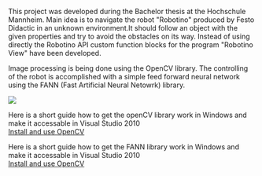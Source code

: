 This project was developed during the Bachelor thesis at the Hochschule Mannheim. 
Main idea is to navigate the robot "Robotino" produced by Festo Didactic in an 
unknown environment.It should follow an object with the given properties and try to 
avoid the obstacles on its way. Instead of using directly the Robotino API custom function 
blocks for the program "Robotino View" have been developed.

Image processing is being done using the OpenCV library. The controlling of the robot is
accomplished with a simple feed forward neural network using the FANN (Fast Artificial Neural Netowrk) library.

<img src = "http://www.ros.org/news/assets_c/2010/06/Robotino_Imagefoto-thumb-640x501-98.jpg">

Here is a short guide how to get the openCV library work in Windows and make it accessable in Visual Studio 2010</br>
<a href="https://github.com/gjke/robotino/wiki/New-Function-Block-for-RobotinoView-2-with-openCV">Install and use OpenCV</a>

Here is a short guide how to get the FANN library work in Windows and make it accessable in Visual Studio 2010</br>
<a href="https://github.com/gjke/robotino/wiki/New-Function-Block-for-RobotinoView-2-with-FANN">Install and use OpenCV</a>
